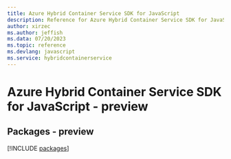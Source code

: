 ```yaml
---
title: Azure Hybrid Container Service SDK for JavaScript
description: Reference for Azure Hybrid Container Service SDK for JavaScript
author: xirzec
ms.author: jeffish
ms.data: 07/20/2023
ms.topic: reference
ms.devlang: javascript
ms.service: hybridcontainerservice
---
```

# Azure Hybrid Container Service SDK for JavaScript - preview
## Packages - preview
[!INCLUDE [packages](hybrid-container-service-index.md)]